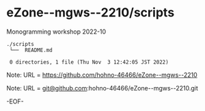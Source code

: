 # eZone--mgws--2210/scripts

Monogramming workshop 2022-10

    ./scripts
     └──  README.md
     
     0 directories, 1 file (Thu Nov  3 12:42:05 JST 2022)

Note: URL = https://github.com/hohno-46466/eZone--mgws--2210

Note: URL = git@github.com:hohno-46466/eZone--mgws--2210.git

-EOF-
